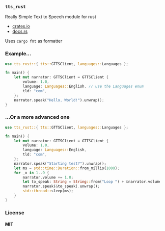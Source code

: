 ### `tts_rust`

Really Simple Text to Speech module for rust

- [crates.io](https://crates.io/crates/tts_rust)
- [docs.rs](https://docs.rs/tts_rust/)

Uses `cargo fmt` as formatter

### Example...

```rust
use tts_rust::{ tts::GTTSClient, languages::Languages };

fn main() {
    let mut narrator: GTTSClient = GTTSClient {
        volume: 1.0, 
        language: Languages::English, // use the Languages enum
        tld: "com",
    };
    narrator.speak("Hello, World!").unwrap();
}
```

### ...Or a more advanced one

```rust
use tts_rust::{ tts::GTTSClient, languages::Languages };

fn main() {
    let mut narrator: GTTSClient = GTTSClient {
        volume: 1.0,
        language: Languages::English,
        tld: "com",
    };
    narrator.speak("Starting test?").unwrap();
    let ms = std::time::Duration::from_millis(1000);
    for _x in 1..9 {
        narrator.volume += 1.0;
        let to_speak: String = String::from("Loop ") + &narrator.volume.to_string();
        narrator.speak(&to_speak).unwrap();
        std::thread::sleep(ms);
    }
}
```

### License

#### MIT
